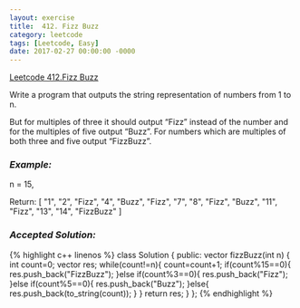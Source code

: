 ```yaml
---
layout: exercise
title:  412. Fizz Buzz
category: leetcode
tags: [Leetcode, Easy]
date: 2017-02-27 00:00:00 -0000
---
```


[Leetcode 412.Fizz Buzz](https://leetcode.com/problems/fizz-buzz/)

Write a program that outputs the string representation of numbers from 1 to n.

But for multiples of three it should output “Fizz” instead of the number and for the multiples of five output “Buzz”. For numbers which are multiples of both three and five output “FizzBuzz”.

### *Example:*
n = 15,

Return:
[
    "1",
    "2",
    "Fizz",
    "4",
    "Buzz",
    "Fizz",
    "7",
    "8",
    "Fizz",
    "Buzz",
    "11",
    "Fizz",
    "13",
    "14",
    "FizzBuzz"
]

### *Accepted Solution:*

{% highlight c++ linenos %}
class Solution {
public:
    vector<string> fizzBuzz(int n) {
        int count=0;
        vector<string> res;
        while(count!=n){
            count=count+1;
            if(count%15==0){
                res.push_back("FizzBuzz");
            }else if(count%3==0){
            res.push_back("Fizz");
        }else if(count%5==0){
            res.push_back("Buzz");
        }else{
            res.push_back(to_string(count));
        }
        }
        return res;
    }
};
{% endhighlight %}
